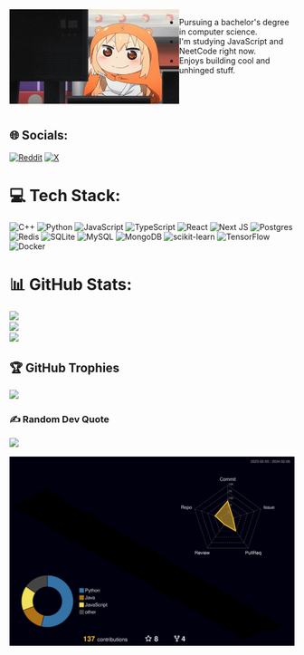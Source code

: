 
  <img align="left" src="./himouto-umaru-chan-umaru.gif" width="300" alt="profile" border="0"/>


  - Pursuing a bachelor's degree in computer science.
  - I'm studying JavaScript and NeetCode right now.
  - Enjoys building cool and unhinged stuff.
      
<br/>
<br/>
<br/>


## 🌐 Socials:
[![Reddit](https://img.shields.io/badge/Reddit-%23FF4500.svg?logo=Reddit&logoColor=white)](https://reddit.com/user/koykou5145) [![X](https://img.shields.io/badge/X-black.svg?logo=X&logoColor=white)](https://x.com/@keinan_dev) 

# 💻 Tech Stack:
![C++](https://img.shields.io/badge/c++-%2300599C.svg?style=flat&logo=c%2B%2B&logoColor=white) ![Python](https://img.shields.io/badge/python-3670A0?style=flat&logo=python&logoColor=ffdd54) ![JavaScript](https://img.shields.io/badge/javascript-%23323330.svg?style=flat&logo=javascript&logoColor=%23F7DF1E) ![TypeScript](https://img.shields.io/badge/typescript-%23007ACC.svg?style=flat&logo=typescript&logoColor=white) ![React](https://img.shields.io/badge/react-%2320232a.svg?style=flat&logo=react&logoColor=%2361DAFB) ![Next JS](https://img.shields.io/badge/Next-black?style=flat&logo=next.js&logoColor=white) ![Postgres](https://img.shields.io/badge/postgres-%23316192.svg?style=flat&logo=postgresql&logoColor=white) ![Redis](https://img.shields.io/badge/redis-%23DD0031.svg?style=flat&logo=redis&logoColor=white) ![SQLite](https://img.shields.io/badge/sqlite-%2307405e.svg?style=flat&logo=sqlite&logoColor=white) ![MySQL](https://img.shields.io/badge/mysql-%2300000f.svg?style=flat&logo=mysql&logoColor=white) ![MongoDB](https://img.shields.io/badge/MongoDB-%234ea94b.svg?style=flat&logo=mongodb&logoColor=white) ![scikit-learn](https://img.shields.io/badge/scikit--learn-%23F7931E.svg?style=flat&logo=scikit-learn&logoColor=white) ![TensorFlow](https://img.shields.io/badge/TensorFlow-%23FF6F00.svg?style=flat&logo=TensorFlow&logoColor=white) ![Docker](https://img.shields.io/badge/docker-%230db7ed.svg?style=flat&logo=docker&logoColor=white)

# 📊 GitHub Stats:
![](https://github-readme-stats.vercel.app/api?username=kenanAST&theme=tokyonight&hide_border=false&include_all_commits=true&count_private=true)<br/>
![](https://github-readme-streak-stats.herokuapp.com/?user=kenanAST&theme=tokyonight&hide_border=false)<br/>
![](https://github-readme-stats.vercel.app/api/top-langs/?username=kenanAST&theme=tokyonight&hide_border=false&include_all_commits=true&count_private=true&layout=compact)
  

## 🏆 GitHub Trophies

![](https://github-profile-trophy.vercel.app/?username=kenanast&theme=radical&no-frame=false&no-bg=false&margin-w=4)

  

### ✍️ Random Dev Quote
![](https://quotes-github-readme.vercel.app/api?type=horizontal&theme=tokyonight)


![](./profile-3d-contrib/profile-night-rainbow.svg)

  
